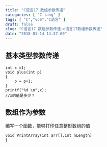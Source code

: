 ```yaml
---
title: "C语言17 数组参数传递"
categories: [ "C-lang" ]
tags: [ "C","vc6","C语言" ]
draft: false
slug: "C语言17 数组参数传递-c语言17数组参数传递"
date: "2018-01-14 14:37:00"
---
```




## 基本类型参数传递

    int x =1;
    void plus(int p)
    {
        p = p+1;
    }
    printf("%d \n",x);
    //x的值是多少？

## 数组作为参数

编写一个函数，能够打印任意整形数组的值

    void PrintArray(int arr[],int nLength)
    {